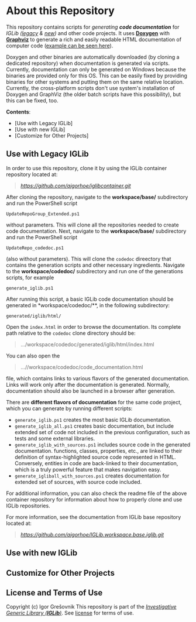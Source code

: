 # About this Repository

This repository contains scripts for *generating **code documentation*** for *IGLib ([legacy](https://github.com/ajgorhoe/IGLib.workspace.base.iglib/blob/master/README.md) & [new](https://github.com/ajgorhoe/IGLib.modules.IGLibCore/blob/main/README.md))* and other code projects. It uses **[Doxygen](https://www.doxygen.nl/index.html)** with **[Graphviz](https://graphviz.gitlab.io/)** to generate a rich and easily readable HTML documentation of computer code ([example can be seen here](https://ajgorhoe.github.io/IGLibFrameworkCodedoc/generated/16_04_igliball_1.7.2/html/d4/d6b/classIG_1_1Num_1_1BoundingBox.html)).

Doxygen and other binaries are automatically downloaded (by cloning a dedicated repository) when documentation is generated via scripts. Currently, documentation can only be generated on Windows because the binaries are provided only for this OS. This can be easily fixed by providing binaries for other systems and putting them on the same relative location. Currently, the cross-platform scripts don't use system's installation of Doxygen and GraphViz (the older batch scripts have this possibility), but this can be fixed, too.

**Contents**:

* [Use with Legacy IGLib]
* [Use with new IGLib]
* [Customize for Other Projects]

## Use with Legacy IGLib

In order to use this repository, clone it by using the IGLib container repository located at:

> *https://github.com/ajgorhoe/iglibcontainer.git*

After cloning the repository, navigate to the **workspace/base/** subdirectory and run the PowerShell script

`UpdateRepoGroup_Extended.ps1`

without parameters. This will clone all the repositories needed to create code documentation. Next, navigate to the **workspace/base/** subdirectory and run the PowerShell script

`UpdateRepo_codedoc.ps1`

(also without parameters). This will clone the `codedoc` direectory that contains the generation scripts and other necessary ingredients. Navigate to the **workspace/codedoc/** subdirectory and run one of the generations scripts, for example

`generate_iglib.ps1`

After running this script, a basic IGLib code documentation should be generated in *workspace/codedoc/**, in the following subdirectory:

`generated/iglib/html/`

Open the `index.html` in order to browse the documentation. Its complete path relative to the `codedoc` clone directory should be:

> .../workspace/codedoc/generated/iglib/html/index.html

You can also open the

> ...//workspace/codedoc/code_documentation.html

file, which contains links to various flavors of the generated documentation. Links will work only after the documentation is generated. Normally, documentation should also be launched in a browser after generation.

There are **different flavors of documentation** for the same code project, which you can generate by running different scripts:

* `generate_iglib.ps1` creates the most basic IGLib documentation.
* `generate_iglib_all.ps1` creates basic documentation, but include extended set of code not included in the previous configuration, such as tests and some external libraries.
* `generate_iglib_with_sources.ps1` includes source code in the generated documentation. functions, classes, properties, etc., are linked to their definition of syntax-highlighted source code represented in HTML. Conversely, entities in code are back-linked to their documentation, which is a truly powerful feature that makes navigation easy.
* `generate_igliball_with_sources.ps1` creates documentation for extended set of sources, with source code included.

For additional information, you can also check the readme file of the above container repository for information about how to properly clone and use IGLib repositories.

For more information, see the documentation from IGLib base repository located at:

> *https://github.com/ajgorhoe/IGLib.workspace.base.iglib.git*

## Use with new IGLib

## Customize for Other Projects

## License and Terms of Use

Copyright (c) Igor Grešovnik
This repository is part of the [*Investigative Generic Library (**IGLib**)*](). See [license](./LICENSE.md) for terms of use.
